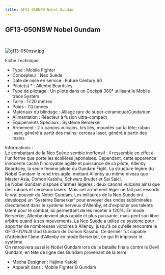 ```yaml
---
title: GF13-050NSW Nobel Gundam
---
```


GF13-050NSW Nobel Gundam
------------------------

 


![gf13-050nsw.jpg](/images/stories/saga/ggundam/images/mechas/gf13-050nsw.jpg)


Fiche Technique   
- Type : Mobile Fighter  
- Concepteur : Neo Suède  
- Date de mise en service : Future Century 60  
- Pilote(s) * : Allenby Beardsley  
- Type de pilotage : Un pilote dans un Cockpit 360° utilisant le Mobile trace System  
- Taille : 17.20 mètres  
- Poids : 7.0 tonnes  
- Matériaux du blindage : Alliage rare de super-céramique/Gundarium  
- Alimentation : Réacteur à fusion ultra-compact  
- Equipements Spéciaux : Système Berserker  
- Armement : 2 x canons vulcains, tirs liés, mountés sur la tête; ruban laser, généré à partir des mains; cerceau laser, généré à partir des mains  
  
Informations :   
Le combattant de la Neo Suède semble inoffensif : il ressemble en effet à l'uniforme que porte les écolières japonaises. Cependant, cette apparence innocente cache l'incroyable agilité et puissance de sa pilote, Allenby Beardsley, la seule femme pilote du Gundam Fight. La structure légère du Nobel Gundam le rend très agile, mettant Allenby au même niveau que Master Asia, Domon Kasshu, Schwarz Bruder et Sai Saici.   
Le Nobel Gundam dispose d'armes légères : deux canons vulcains ainsi que des rubans et cerceaux lasers. Mais cet armement léger ne fait pas ressortir le vrai pouvoir du Nobel Gundam. Les militaires de la Neo Suède ont développé un 'Système Berserker' pour envoyer des ondes subliminales directement dans le système nerveux d'Allenby, et d'exploiter ses talents latent pour le combat, lui permettant de les monter à 120%. En mode Berserker, Allenby devient plus rapide et plus puissante, mais perd son libre arbitre quand à ses mouvements. La Neo Suède a utilisé ce système pour apporter de nombreuses victoires à Allenby, jusqu'à ce qu'elle rencontre le GF13-017NJII God Gundam de Domon Kasshu. Ce dernier fut capable d'atteindre l'âme d'Allenby en mode Berserker, ce qui fit imploser le système.   
On retrouvera aussi le Nobel Gundam lors de la bataille finale contre le Devil Gundam, en tête de ligne des Gundam provenant de la terre.  
  
  
- Mecha Designer : Hajime Katoki  
- Apparaît dans : Mobile Fighter G Gundam


